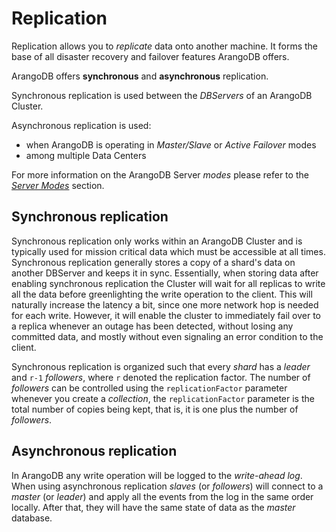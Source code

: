 Replication
===========================

Replication allows you to *replicate* data onto another machine. It
forms the base of all disaster recovery and failover features ArangoDB
offers. 

ArangoDB offers **synchronous** and **asynchronous** replication.

Synchronous replication is used between the _DBServers_ of an ArangoDB
Cluster.

Asynchronous replication is used:
- when ArangoDB is operating in _Master/Slave_ or _Active Failover_ modes
- among multiple Data Centers

For more information on the ArangoDB Server _modes_ please refer to the
[_Server Modes_](../../Architecture/ServerModes.md) section.

## Synchronous replication

Synchronous replication only works within an ArangoDB Cluster and is typically
used for mission critical data which must be accessible at all
times. Synchronous replication generally stores a copy of a shard's
data on another DBServer and keeps it in sync. Essentially, when storing
data after enabling synchronous replication the Cluster will wait for
all replicas to write all the data before greenlighting the write
operation to the client. This will naturally increase the latency a
bit, since one more network hop is needed for each write. However, it
will enable the cluster to immediately fail over to a replica whenever
an outage has been detected, without losing any committed data, and
mostly without even signaling an error condition to the client. 

Synchronous replication is organized such that every _shard_ has a
_leader_ and `r-1` _followers_, where `r` denoted the replication
factor. The number of _followers_ can be controlled using the
`replicationFactor` parameter whenever you create a _collection_, the
`replicationFactor` parameter is the total number of copies being
kept, that is, it is one plus the number of _followers_. 

## Asynchronous replication

In ArangoDB any write operation will be logged to the _write-ahead
log_. When using asynchronous replication _slaves_ (or _followers_) will 
connect to a _master_ (or _leader_) and apply all the events from the log
in the same order locally. After that, they will have the same state
of data as the _master_ database.


